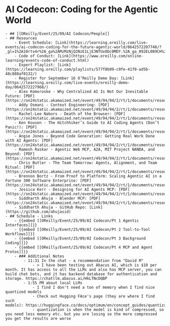 # AI Codecon: Coding for the Agentic World
	- ## [[OReilly/Event/25/09/AI Codecon/People]]
	- ## Resources
		- Event Schedule: [Link](https://learning.oreilly.com/live-events/ai-codecon-coding-for-the-future-agentic-world/0642572207748/?_gl=1%2A10rtv4r%2A_ga%2AMzMzNjQ2NzE1LjE3NTUxODc0MDY.%2A_ga_092EL089CH%2AczE3NTUxODc0MDUkbzEkZzEkdDE3NTUxODc0MTEkajU0JGwwJGgw)
		- Code of Conduct: [Link](https://www.oreilly.com/online-learning/events-code-of-conduct.html)
		- Expert Playlist: [Link](https://learning.oreilly.com/playlists/577f8b99-c9fe-41f0-ad5b-48c888af0132/)
		- Register for September 16 O’Reilly Demo Day: [Link](https://learning.oreilly.com/live-events/oreilly-demo-day/0642572227968/)
		- Alex Komoroske - Why Centralized AI Is Not Our Inevitable Future: [PDF](https://on24static.akamaized.net/event/49/94/94/2/rt/1/documents/resourceList1757379799741/alexkomoroskewhycentralizedaiisnotourinevitablefuturev21757379799741.pdf)
		- Addy Osmani - Context Engineering: [PDF](https://on24static.akamaized.net/event/49/94/94/2/rt/1/documents/resourceList1757373124706/oreillycontextengineering1757373124706.pdf)
		- Rachel-Lee Nabors - Death of the Browser: [PDF](https://on24static.akamaized.net/event/49/94/94/2/rt/1/documents/resourceList1757128458670/rebirthoftheweboreilly15min1757128458670.pdf)
		- Ken Kousen - The Hitchhiker’s Guide to AI Coding Agents (Don’t Panic!): [PDF](https://on24static.akamaized.net/event/49/94/94/2/rt/1/documents/resourceList1757253031006/kenkousenslidesexport1757253031006.pdf)
		- Angie Jones - Beyond Code Generation: Getting Real Work Done with AI Agents: [PDF](https://on24static.akamaized.net/event/49/94/94/2/rt/1/documents/resourceList1757129649118/angiejonesbeyondcodegeneration1757129649118.pdf)
		- Ramesh Raskar - Agentic Web MCP, A2A, MIT Project NANDA, and Beyond: [PDF](https://on24static.akamaized.net/event/49/94/94/2/rt/1/documents/resourceList1756960833326/raskarberkeleyaug2025final.pdf)
		- Chris Butler - The Team Tomorrow: Agents, Alignment, and Team Ritual: [PDF](https://on24static.akamaized.net/event/49/94/94/2/rt/1/documents/resourceList1757334504676/theteamoftomorrowagentsalignmentandteamritualaicodecon1757334504676.pdf)
		- Brennon Bortz - From Proof to Platform: Scaling Agentic AI in a Fortune 300 Software Enterprise: [PDF](https://on24static.akamaized.net/event/49/94/94/2/rt/1/documents/resourceList1756856589113/oreillyagenticpresentationbrennonbortz1756856589113.pdf)
		- Jessica Kerr - Designing for AI Agents MCP: [PDF](https://on24static.akamaized.net/event/49/94/94/2/rt/1/documents/resourceList1757091679028/mcpdesignfororeillybyjessitron1757091679028.pdf)
		- Siddharth Ahuja - Blender MCP: [PDF](https://on24static.akamaized.net/event/49/94/94/2/rt/1/documents/resourceList1756843783912/siddharthahujablendermcpaicodecon1756843783912.pdf)
		- Siddharth Ahuja - GitHub Repo: [Link](https://github.com/ahujasid)
	- ## Schedule - Links
		- {{embed [[OReilly/Event/25/09/AI Codecon/Pt 1 Agentic Interfaces]]}}
		- {{embed [[OReilly/Event/25/09/AI Codecon/Pt 2 Tool-to-Tool Workflows]]}}
		- {{embed [[OReilly/Event/25/09/AI Codecon/Pt 3 Background Coding]]}}
		- {{embed [[OReilly/Event/25/09/AI Codecon/Pt 4 MCP and Agent Protos]]}}
		- ### Additional Notes
			- 11:31 In the chat - a recommendation from "David M"
				- > I have been testing out Abacus AI, which is $10 per month. It has access to all the LLMs and also has MCP server, you can build chat bots, and it has backend database for authentication and storage. https://chatllm.abacus.ai/HkLTNcDQBP
			- 1:55 PM about local LLMs
				- I find I don't need a ton of memory when I find nice quantized models
				- Check out Hugging FAce's page (they are where I find such models): https://huggingface.co/docs/optimum/en/concept_guides/quantization
				- quantization is when the model is kind of compressed, so you need less memory etc. but you are losing so the more compressed you get the results are worse